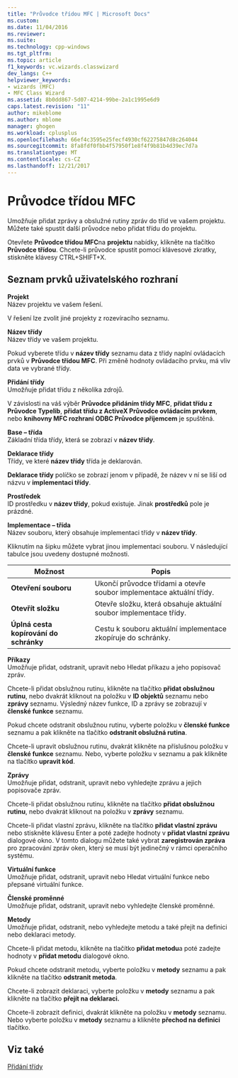 ```yaml
---
title: "Průvodce třídou MFC | Microsoft Docs"
ms.custom: 
ms.date: 11/04/2016
ms.reviewer: 
ms.suite: 
ms.technology: cpp-windows
ms.tgt_pltfrm: 
ms.topic: article
f1_keywords: vc.wizards.classwizard
dev_langs: C++
helpviewer_keywords:
- wizards (MFC)
- MFC Class Wizard
ms.assetid: 8b0dd867-5d07-4214-99be-2a1c1995e6d9
caps.latest.revision: "11"
author: mikeblome
ms.author: mblome
manager: ghogen
ms.workload: cplusplus
ms.openlocfilehash: 66ef4c3595e25fecf4930cf62275847d8c264044
ms.sourcegitcommit: 8fa8fdf0fbb4f57950f1e8f4f9b81b4d39ec7d7a
ms.translationtype: MT
ms.contentlocale: cs-CZ
ms.lasthandoff: 12/21/2017
---
```

# <a name="mfc-class-wizard"></a>Průvodce třídou MFC
Umožňuje přidat zprávy a obslužné rutiny zpráv do tříd ve vašem projektu. Můžete také spustit další průvodce nebo přidat třídu do projektu.  
  
 Otevřete **Průvodce třídou MFC**na **projektu** nabídky, klikněte na tlačítko **Průvodce třídou**. Chcete-li průvodce spustit pomocí klávesové zkratky, stiskněte klávesy CTRL+SHIFT+X.  
  
## <a name="uielement-list"></a>Seznam prvků uživatelského rozhraní  
 **Projekt**  
 Název projektu ve vašem řešení.  
  
 V řešení lze zvolit jiné projekty z rozevíracího seznamu.  
  
 **Název třídy**  
 Název třídy ve vašem projektu.  
  
 Pokud vyberete třídu v **název třídy** seznamu data z třídy naplní ovládacích prvků v **Průvodce třídou MFC**. Při změně hodnoty ovládacího prvku, má vliv data ve vybrané třídy.  
  
 **Přidání třídy**  
 Umožňuje přidat třídu z několika zdrojů.  
  
 V závislosti na váš výběr **Průvodce přidáním třídy MFC**, **přidat třídu z Průvodce Typelib**, **přidat třídu z ActiveX Průvodce ovládacím prvkem**, nebo **knihovny MFC rozhraní ODBC Průvodce příjemcem** je spuštěná.  
  
 **Base – třída**  
 Základní třída třídy, která se zobrazí v **název třídy**.  
  
 **Deklarace třídy**  
 Třídy, ve které **název třídy** třída je deklarován.  
  
 **Deklarace třídy** políčko se zobrazí jenom v případě, že název v ní se liší od názvu v **implementaci třídy**.  
  
 **Prostředek**  
 ID prostředku v **název třídy**, pokud existuje. Jinak **prostředků** pole je prázdné.  
  
 **Implementace – třída**  
 Název souboru, který obsahuje implementaci třídy v **název třídy**.  
  
 Kliknutím na šipku můžete vybrat jinou implementaci souboru. V následující tabulce jsou uvedeny dostupné možnosti.  
  
|Možnost|Popis|  
|------------|-----------------|  
|**Otevření souboru**|Ukončí průvodce třídami a otevře soubor implementace aktuální třídy.|  
|**Otevřít složku**|Otevře složku, která obsahuje aktuální soubor implementace třídy.|  
|**Úplná cesta kopírování do schránky**|Cestu k souboru aktuální implementace zkopíruje do schránky.|  
  
 **Příkazy**  
 Umožňuje přidat, odstranit, upravit nebo Hledat příkazu a jeho popisovač zpráv.  
  
 Chcete-li přidat obslužnou rutinu, klikněte na tlačítko **přidat obslužnou rutinu**, nebo dvakrát kliknout na položku v **ID objektů** seznamu nebo **zprávy** seznamu. Výsledný název funkce, ID a zprávy se zobrazují v **členské funkce** seznamu.  
  
 Pokud chcete odstranit obslužnou rutinu, vyberte položku v **členské funkce** seznamu a pak klikněte na tlačítko **odstranit obslužná rutina**.  
  
 Chcete-li upravit obslužnou rutinu, dvakrát klikněte na příslušnou položku v **členské funkce** seznamu. Nebo, vyberte položku v seznamu a pak klikněte na tlačítko **upravit kód**.  
  
 **Zprávy**  
 Umožňuje přidat, odstranit, upravit nebo vyhledejte zprávu a jejich popisovače zpráv.  
  
 Chcete-li přidat obslužnou rutinu, klikněte na tlačítko **přidat obslužnou rutinu**, nebo dvakrát kliknout na položku v **zprávy** seznamu.  
  
 Chcete-li přidat vlastní zprávu, klikněte na tlačítko **přidat vlastní zprávu** nebo stiskněte klávesu Enter a poté zadejte hodnoty v **přidat vlastní zprávu** dialogové okno. V tomto dialogu můžete také vybrat **zaregistrován zpráva** pro zpracování zpráv oken, který se musí být jedinečný v rámci operačního systému.  
  
 **Virtuální funkce**  
 Umožňuje přidat, odstranit, upravit nebo Hledat virtuální funkce nebo přepsané virtuální funkce.  
  
 **Členské proměnné**  
 Umožňuje přidat, odstranit, upravit nebo vyhledejte členské proměnné.  
  
 **Metody**  
 Umožňuje přidat, odstranit, nebo vyhledejte metodu a také přejít na definici nebo deklaraci metody.  
  
 Chcete-li přidat metodu, klikněte na tlačítko **přidat metodu**a poté zadejte hodnoty v **přidat metodu** dialogové okno.  
  
 Pokud chcete odstranit metodu, vyberte položku v **metody** seznamu a pak klikněte na tlačítko **odstranit metoda**.  
  
 Chcete-li zobrazit deklaraci, vyberte položku v **metody** seznamu a pak klikněte na tlačítko **přejít na deklaraci.**  
  
 Chcete-li zobrazit definici, dvakrát klikněte na položku v **metody** seznamu. Nebo vyberte položku v **metody** seznamu a klikněte **přechod na definici** tlačítko.  
  
## <a name="see-also"></a>Viz také  
 [Přidání třídy](../../ide/adding-a-class-visual-cpp.md)
